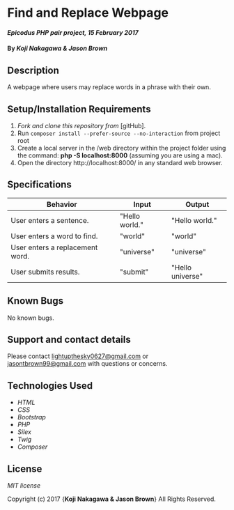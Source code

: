 # Find and Replace Webpage

#### _Epicodus PHP pair project, 15 February 2017_

#### By _**Koji Nakagawa & Jason Brown**_

## Description

A webpage where users may replace words in a phrase with their own.

## Setup/Installation Requirements

1. _Fork and clone this repository from_ [gitHub].
2. Run `composer install --prefer-source --no-interaction` from project root
3. Create a local server in the /web directory within the project folder using the command: __php -S localhost:8000__ (assuming you are using a mac).
4. Open the directory http://localhost:8000/ in any standard web browser.

## Specifications

|Behavior|Input|Output|
|--------|-----|------|
| User enters a sentence. | "Hello world."| "Hello world." |
| User enters a word to find. | "world" | "world" |
| User enters a replacement word. | "universe" | "universe" |
| User submits results. | "submit"| "Hello universe" |


## Known Bugs

No known bugs.

## Support and contact details

Please contact lightupthesky0627@gmail.com or jasontbrown99@gmail.com with questions or concerns.

## Technologies Used

* _HTML_
* _CSS_
* _Bootstrap_
* _PHP_
* _Silex_
* _Twig_
* _Composer_

## License

*MIT license*

Copyright (c) 2017 {**Koji Nakagawa & Jason Brown**} All Rights Reserved.
